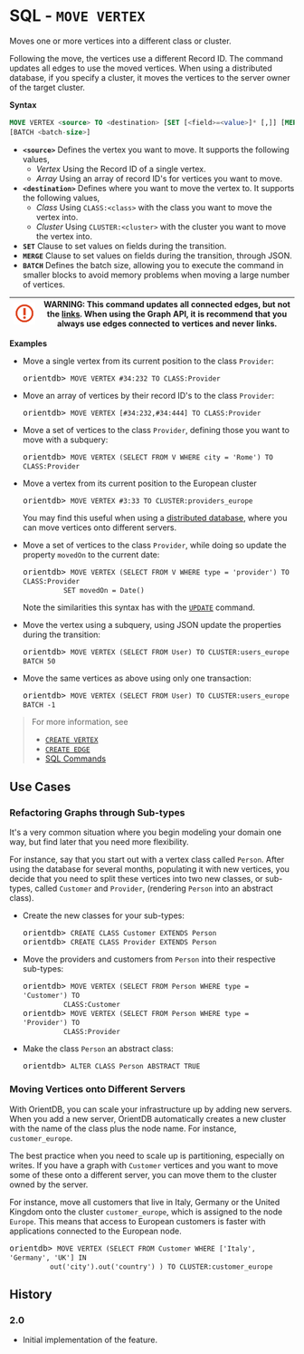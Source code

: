 
# SQL - `MOVE VERTEX`

Moves one or more vertices into a different class or cluster.  

Following the move, the vertices use a different Record ID.  The command updates all edges to use the moved vertices.  When using a distributed database, if you specify a cluster, it moves the vertices to the server owner of the target cluster.

**Syntax**

```sql
MOVE VERTEX <source> TO <destination> [SET [<field>=<value>]* [,]] [MERGE <JSON>] 
[BATCH <batch-size>]
```

- **`<source>`** Defines the vertex you want to move. It supports the following values,
  - *Vertex* Using the Record ID of a single vertex.
  - *Array* Using an array of record ID's for vertices you want to move.
- **`<destination>`** Defines where you want to move the vertex to.  It supports the following values,
  - *Class* Using `CLASS:<class>` with the class you want to move the vertex into.
  - *Cluster* Using `CLUSTER:<cluster>` with the cluster you want to move the vertex into. 
- **`SET`** Clause to set values on fields during the transition.
- **`MERGE`** Clause to set values on fields during the transition, through JSON.
- **`BATCH`** Defines the batch size, allowing you to execute the command in smaller blocks to avoid memory problems when moving a large number of vertices.  


|![WARNING](../images/warning.png) | **WARNING**: This command updates all connected edges, but not the [links](../datamodeling/Concepts.md#relationships).  When using the Graph API, it is recommend that you always use edges connected to vertices and never links. |
|---|---|


**Examples**

- Move a single vertex from its current position to the class `Provider`:

  <pre>
  orientdb> <code class="lang-sql userinput">MOVE VERTEX #34:232 TO CLASS:Provider</code>
  </pre>

- Move an array of vertices by their record ID's to the class `Provider`:

  <pre>
  orientdb> <code class="lang-sql userinput">MOVE VERTEX [#34:232,#34:444] TO CLASS:Provider</code>
  </pre>

- Move a set of vertices to the class `Provider`, defining those you want to move with a subquery:

  <pre>
  orientdb> <code class="lang-sql userinput">MOVE VERTEX (SELECT FROM V WHERE city = 'Rome') TO CLASS:Provider</code>
  </pre>

- Move a vertex from its current position to the European cluster

  <pre>
  orientdb> <code class="lang-sql userinput">MOVE VERTEX #3:33 TO CLUSTER:providers_europe</code>
  </pre>

  You may find this useful when using a [distributed database](../distributed/Distributed-Architecture.md), where you can move vertices onto different servers.

- Move a set of vertices to the class `Provider`, while doing so update the property `movedOn` to the current date:

  <pre>
  orientdb> <code class="lang-sql userinput">MOVE VERTEX (SELECT FROM V WHERE type = 'provider') TO CLASS:Provider 
            SET movedOn = Date()</code>
  </pre>

  Note the similarities this syntax has with the [`UPDATE`](SQL-Update.md) command. 

- Move the vertex using a subquery, using JSON update the properties during the transition:

  <pre>
  orientdb> <code class="lang-sql userinput>MOVE VERTEX (SELECT FROM V WHERE type = 'provider') TO CLASS:Provider 
            MERGE { author : 'Jay Miner' }</code>
  </pre>

- Move a large number of vertices by subquery in batches of fifty: 

  <pre>
  orientdb> <code class="lang-sql userinput">MOVE VERTEX (SELECT FROM User) TO CLUSTER:users_europe BATCH 50</code>
  </pre>

- Move the same vertices as above using only one transaction:


  <pre>
  orientdb> <code class="lang-sql userinput">MOVE VERTEX (SELECT FROM User) TO CLUSTER:users_europe BATCH -1</code>
  </pre>

>For more information, see
>
>- [`CREATE VERTEX`](SQL-Create-Vertex.md)
>- [`CREATE EDGE`](SQL-Create-Edge.md)
>- [SQL Commands](SQL-Commands.md)

## Use Cases

### Refactoring Graphs through Sub-types

It's a very common situation where you begin modeling your domain one way, but find later that you need more flexibility.  

For instance, say that you start out with a vertex class called `Person`.  After using the database for several months, populating it with new vertices, you decide that you need to split these vertices into two new classes, or sub-types, called `Customer` and `Provider`, (rendering `Person` into an abstract class).

- Create the new classes for your sub-types:

  <pre>
  orientdb> <code class="lang-sql userinput">CREATE CLASS Customer EXTENDS Person</code>
  orientdb> <code class="lang-sql userinput">CREATE CLASS Provider EXTENDS Person</code>
  </pre>

- Move the providers and customers from `Person` into their respective sub-types:

  <pre>
  orientdb> <code class="lang-sql userinput">MOVE VERTEX (SELECT FROM Person WHERE type = 'Customer') TO 
            CLASS:Customer</code>
  orientdb> <code class="lang-sql userinput">MOVE VERTEX (SELECT FROM Person WHERE type = 'Provider') TO 
            CLASS:Provider</code>
  </pre>

- Make the class `Person` an abstract class:

  <pre>
  orientdb> <code class="lang-sql userinput">ALTER CLASS Person ABSTRACT TRUE</code>
  </pre>

### Moving Vertices onto Different Servers

With OrientDB, you can scale your infrastructure up by adding new servers.  When you add a new server, OrientDB automatically creates a new cluster with the name of the class plus the node name.  For instance, `customer_europe`.

The best practice when you need to scale up is partitioning, especially on writes.  If you have a graph with `Customer` vertices and you want to move some of these onto a different server, you can move them to the cluster owned by the server.

For instance, move all customers that live in Italy, Germany or the United Kingdom onto the cluster `customer_europe`, which is assigned to the node `Europe`.  This means that access to European customers is faster with applications connected to the European node.

<pre>
orientdb> <code class="lang-sql userinput">MOVE VERTEX (SELECT FROM Customer WHERE ['Italy', 'Germany', 'UK'] IN 
          out('city').out('country') ) TO CLUSTER:customer_europe</code>
</pre>



## History

### 2.0

- Initial implementation of the feature.

